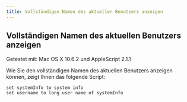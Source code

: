 ```yaml
---
title: Vollständigen Namen des aktuellen Benutzers anzeigen
---
```


## Vollständigen Namen des aktuellen Benutzers anzeigen

Getestet mit: Mac OS X 10.6.2 und AppleScript 2.1.1

Wie Sie den vollständigen Namen des aktuellen Benutzers anzeigen können, zeigt Ihnen das folgende Script:

```applescript
set systemInfo to system info
set username to long user name of systemInfo
```
